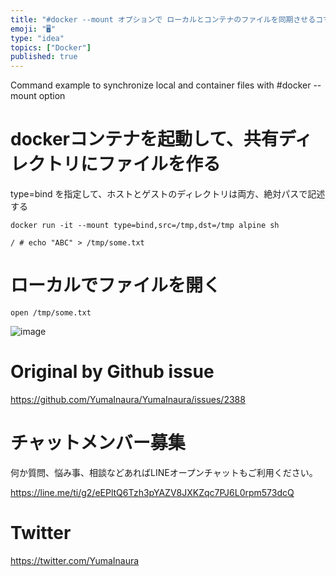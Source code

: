```yaml
---
title: "#docker --mount オプションで ローカルとコンテナのファイルを同期させるコマンド例"
emoji: "🖥"
type: "idea"
topics: ["Docker"]
published: true
---
```


Command example to synchronize local and container files with #docker --mount option


# dockerコンテナを起動して、共有ディレクトリにファイルを作る

type=bind を指定して、ホストとゲストのディレクトリは両方、絶対パスで記述する

```
docker run -it --mount type=bind,src=/tmp,dst=/tmp alpine sh

/ # echo "ABC" > /tmp/some.txt
```

# ローカルでファイルを開く

```
open /tmp/some.txt
```

![image](https://user-images.githubusercontent.com/13635059/64213093-9b035e80-cee6-11e9-8c44-607b210a45c9.png)



# Original by Github issue

https://github.com/YumaInaura/YumaInaura/issues/2388








<!-- Update From Qiita API -->

# チャットメンバー募集


何か質問、悩み事、相談などあればLINEオープンチャットもご利用ください。

https://line.me/ti/g2/eEPltQ6Tzh3pYAZV8JXKZqc7PJ6L0rpm573dcQ





# Twitter


https://twitter.com/YumaInaura


<!-- Update From Qiita API -->


